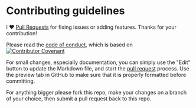 # Contributing guidelines

I :heart: [Pull Requests](https://help.github.com/articles/about-pull-requests/)
for fixing issues or adding features. Thanks for your contribution!

Please read the [code of conduct](code_of_conduct.md), which is based on
[![Contributor Covenant](https://img.shields.io/badge/Contributor%20Covenant-2.0-4baaaa.svg)](code_of_conduct.md)


For small changes, especially documentation, you can simply use the "Edit" button
to update the Markdown file, and start the
[pull request](https://help.github.com/articles/about-pull-requests/) process.
Use the preview tab in GitHub to make sure that it is properly
formatted before committing.

For anything bigger please fork this repo, make your changes on a branch of
your choice, then submit a pull request back to this repo.  